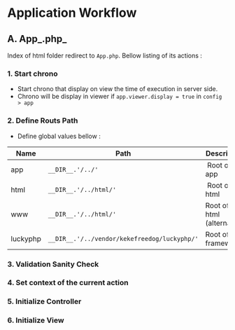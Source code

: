 # Application Workflow

## A. App_.php_

Index of html folder redirect to `App.php`. Bellow listing of its actions :

### 1. Start chrono

- Start chrono that display on view the time of execution in server side.
- Chrono will be display in viewer if `app.viewer.display = true` in `config > app` 

### 2. Define Routs Path

- Define global values bellow :

| Name | Path | Description |
|-|-|-|
| app | `__DIR__.'/../'` | Root of the app |
| html | `__DIR__.'/../html/'` | Root of the html |
| www | `__DIR__.'/../html/'` | Root of the html (alternative) |
| luckyphp | `__DIR__.'/../vendor/kekefreedog/luckyphp/'` | Root of the framework |


### 3. Validation Sanity Check

### 4. Set context of the current action

### 5. Initialize Controller

### 6. Initialize View